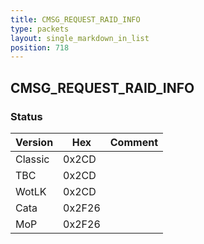 ```yaml
---
title: CMSG_REQUEST_RAID_INFO
type: packets
layout: single_markdown_in_list
position: 718
---
```


## CMSG_REQUEST_RAID_INFO

### Status

Version    | Hex        | Comment
---------- | ---------- | ---------- 
Classic    | 0x2CD      | 
TBC        | 0x2CD      | 
WotLK      | 0x2CD      | 
Cata       | 0x2F26     | 
MoP        | 0x2F26     | 